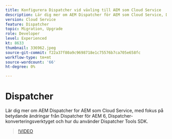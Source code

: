 ```yaml
---
title: Konfigurera Dispatcher vid växling till AEM som Cloud Service
description: Lär dig mer om AEM Dispatcher för AEM som Cloud Service, Dispatcher-konverteringsverktyget och hur du använder Dispatcher Tools SDK.
version: Cloud Service
feature: Dispatcher
topic: Migration, Upgrade
role: Developer
level: Experienced
kt: 8633
thumbnail: 336962.jpeg
source-git-commit: f22a37f80a9c9698718e1c75576b7ca705e658fc
workflow-type: tm+mt
source-wordcount: '66'
ht-degree: 0%

---
```



# Dispatcher

Lär dig mer om AEM Dispatcher for AEM som Cloud Service, med fokus på betydande ändringar från Dispatcher för AEM 6, Dispatcher-konverteringsverktyget och hur du använder Dispatcher Tools SDK.

>[!VIDEO](https://video.tv.adobe.com/v/336962/?quality=12&learn=on)
